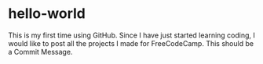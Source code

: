 # hello-world
This is my first time using GitHub. Since I have just started learning coding, I would like to post all the projects I made for FreeCodeCamp.
This should be a Commit Message.
